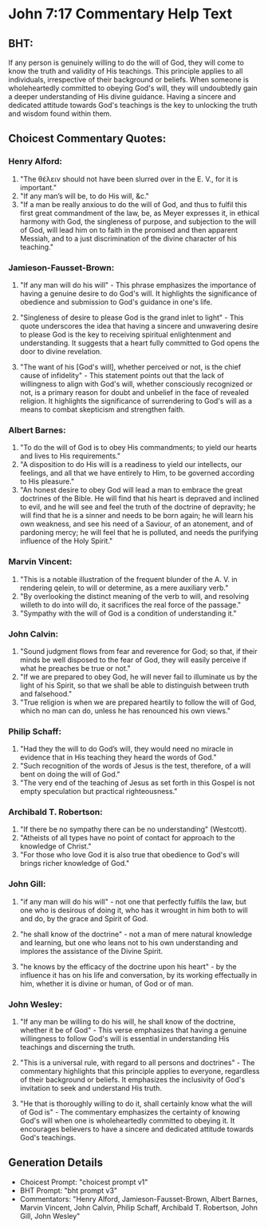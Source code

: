 # John 7:17 Commentary Help Text

## BHT:
If any person is genuinely willing to do the will of God, they will come to know the truth and validity of His teachings. This principle applies to all individuals, irrespective of their background or beliefs. When someone is wholeheartedly committed to obeying God's will, they will undoubtedly gain a deeper understanding of His divine guidance. Having a sincere and dedicated attitude towards God's teachings is the key to unlocking the truth and wisdom found within them.

## Choicest Commentary Quotes:
### Henry Alford:
1. "The θέλειν should not have been slurred over in the E. V., for it is important."
2. "If any man’s will be, to do His will, &c."
3. "If a man be really anxious to do the will of God, and thus to fulfil this first great commandment of the law, be, as Meyer expresses it, in ethical harmony with God, the singleness of purpose, and subjection to the will of God, will lead him on to faith in the promised and then apparent Messiah, and to a just discrimination of the divine character of his teaching."

### Jamieson-Fausset-Brown:
1. "If any man will do his will" - This phrase emphasizes the importance of having a genuine desire to do God's will. It highlights the significance of obedience and submission to God's guidance in one's life.

2. "Singleness of desire to please God is the grand inlet to light" - This quote underscores the idea that having a sincere and unwavering desire to please God is the key to receiving spiritual enlightenment and understanding. It suggests that a heart fully committed to God opens the door to divine revelation.

3. "The want of his [God's will], whether perceived or not, is the chief cause of infidelity" - This statement points out that the lack of willingness to align with God's will, whether consciously recognized or not, is a primary reason for doubt and unbelief in the face of revealed religion. It highlights the significance of surrendering to God's will as a means to combat skepticism and strengthen faith.

### Albert Barnes:
1. "To do the will of God is to obey His commandments; to yield our hearts and lives to His requirements."
2. "A disposition to do His will is a readiness to yield our intellects, our feelings, and all that we have entirely to Him, to be governed according to His pleasure."
3. "An honest desire to obey God will lead a man to embrace the great doctrines of the Bible. He will find that his heart is depraved and inclined to evil, and he will see and feel the truth of the doctrine of depravity; he will find that he is a sinner and needs to be born again; he will learn his own weakness, and see his need of a Saviour, of an atonement, and of pardoning mercy; he will feel that he is polluted, and needs the purifying influence of the Holy Spirit."

### Marvin Vincent:
1. "This is a notable illustration of the frequent blunder of the A. V. in rendering qelein, to will or determine, as a mere auxiliary verb."
2. "By overlooking the distinct meaning of the verb to will, and resolving willeth to do into will do, it sacrifices the real force of the passage."
3. "Sympathy with the will of God is a condition of understanding it."

### John Calvin:
1. "Sound judgment flows from fear and reverence for God; so that, if their minds be well disposed to the fear of God, they will easily perceive if what he preaches be true or not."
2. "If we are prepared to obey God, he will never fail to illuminate us by the light of his Spirit, so that we shall be able to distinguish between truth and falsehood."
3. "True religion is when we are prepared heartily to follow the will of God, which no man can do, unless he has renounced his own views."

### Philip Schaff:
1. "Had they the will to do God’s will, they would need no miracle in evidence that in His teaching they heard the words of God."
2. "Such recognition of the words of Jesus is the test, therefore, of a will bent on doing the will of God."
3. "The very end of the teaching of Jesus as set forth in this Gospel is not empty speculation but practical righteousness."

### Archibald T. Robertson:
1. "If there be no sympathy there can be no understanding" (Westcott).
2. "Atheists of all types have no point of contact for approach to the knowledge of Christ."
3. "For those who love God it is also true that obedience to God's will brings richer knowledge of God."

### John Gill:
1. "if any man will do his will" - not one that perfectly fulfils the law, but one who is desirous of doing it, who has it wrought in him both to will and do, by the grace and Spirit of God.

2. "he shall know of the doctrine" - not a man of mere natural knowledge and learning, but one who leans not to his own understanding and implores the assistance of the Divine Spirit.

3. "he knows by the efficacy of the doctrine upon his heart" - by the influence it has on his life and conversation, by its working effectually in him, whether it is divine or human, of God or of man.

### John Wesley:
1. "If any man be willing to do his will, he shall know of the doctrine, whether it be of God" - This verse emphasizes that having a genuine willingness to follow God's will is essential in understanding His teachings and discerning the truth.

2. "This is a universal rule, with regard to all persons and doctrines" - The commentary highlights that this principle applies to everyone, regardless of their background or beliefs. It emphasizes the inclusivity of God's invitation to seek and understand His truth.

3. "He that is thoroughly willing to do it, shall certainly know what the will of God is" - The commentary emphasizes the certainty of knowing God's will when one is wholeheartedly committed to obeying it. It encourages believers to have a sincere and dedicated attitude towards God's teachings.


## Generation Details
- Choicest Prompt: "choicest prompt v1"
- BHT Prompt: "bht prompt v3"
- Commentators: "Henry Alford, Jamieson-Fausset-Brown, Albert Barnes, Marvin Vincent, John Calvin, Philip Schaff, Archibald T. Robertson, John Gill, John Wesley"

